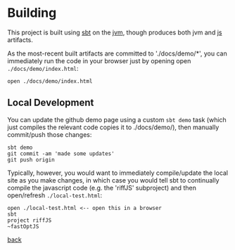 
# Building

This project is built using [sbt](https://www.scala-sbt.org/1.x/docs/Setup.html) on the [jvm](https://sdkman.io/usage), though produces both
jvm and [js](https://nodejs.org/en/) artifacts.

As the most-recent built artifacts are committed to './docs/demo/*', you can immediately run the code in your browser just by opening open `./docs/demo/index.html`:
```
open ./docs/demo/index.html
```

## Local Development

You can update the github demo page using a custom `sbt demo` task (which just compiles the relevant code copies it to ./docs/demo/), then manually commit/push those changes:

```
sbt demo
git commit -am 'made some updates'
git push origin
```

Typically, however, you would want to immediately compile/update the local site as you make changes, in which case
you would tell sbt to continually compile the javascript code (e.g. the 'riffJS' subproject) and then open/refresh `./local-test.html`:

```
open ./local-test.html <-- open this in a browser
sbt
project riffJS
~fastOptJS
```

[back](README.md)